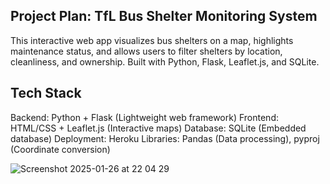 ## Project Plan: TfL Bus Shelter Monitoring System

This interactive web app visualizes bus shelters on a map, highlights maintenance status, and allows users to filter shelters by location, cleanliness, and ownership. Built with Python, Flask, Leaflet.js, and SQLite.

## Tech Stack

Backend: Python + Flask (Lightweight web framework)
Frontend: HTML/CSS + Leaflet.js (Interactive maps)
Database: SQLite (Embedded database)
Deployment: Heroku
Libraries: Pandas (Data processing), pyproj (Coordinate conversion)


![Screenshot 2025-01-26 at 22 04 29](https://github.com/user-attachments/assets/1fc8002a-78ba-44a7-a0df-37a7faa5f47b)
